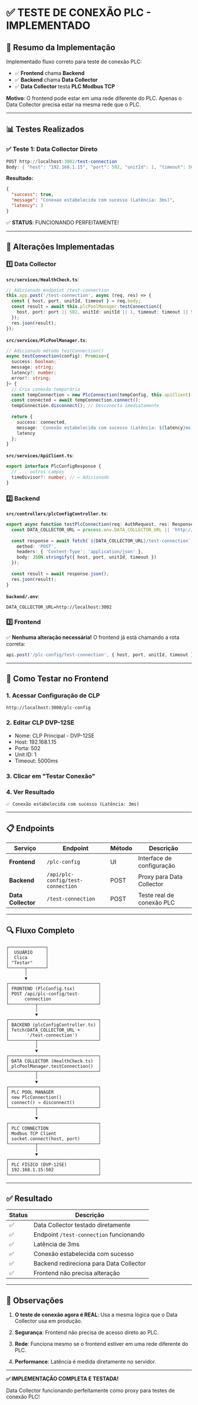 # ✅ **TESTE DE CONEXÃO PLC - IMPLEMENTADO**

## 🎯 **Resumo da Implementação**

Implementado fluxo correto para teste de conexão PLC:
- ✅ **Frontend** chama **Backend**
- ✅ **Backend** chama **Data Collector**
- ✅ **Data Collector** testa **PLC Modbus TCP**

**Motivo**: O frontend pode estar em uma rede diferente do PLC. Apenas o Data Collector precisa estar na mesma rede que o PLC.

---

## 📊 **Testes Realizados**

### ✅ **Teste 1: Data Collector Direto**
```powershell
POST http://localhost:3002/test-connection
Body: { "host": "192.168.1.15", "port": 502, "unitId": 1, "timeout": 5000 }
```

**Resultado:**
```json
{
  "success": true,
  "message": "Conexao estabelecida com sucesso (Latência: 3ms)",
  "latency": 3
}
```

✅ **STATUS**: FUNCIONANDO PERFEITAMENTE!

---

## 🔧 **Alterações Implementadas**

### 1️⃣ **Data Collector**

**`src/services/HealthCheck.ts`**:
```typescript
// Adicionado endpoint /test-connection
this.app.post('/test-connection', async (req, res) => {
  const { host, port, unitId, timeout } = req.body;
  const result = await this.plcPoolManager.testConnection({
    host, port: port || 502, unitId: unitId || 1, timeout: timeout || 5000
  });
  res.json(result);
});
```

**`src/services/PlcPoolManager.ts`**:
```typescript
// Adicionado método testConnection()
async testConnection(config): Promise<{
  success: boolean;
  message: string;
  latency?: number;
  error?: string;
}> {
  // Cria conexão temporária
  const tempConnection = new PlcConnection(tempConfig, this.apiClient);
  const connected = await tempConnection.connect();
  tempConnection.disconnect(); // Desconecta imediatamente
  
  return {
    success: connected,
    message: `Conexão estabelecida com sucesso (Latência: ${latency}ms)`,
    latency
  };
}
```

**`src/services/ApiClient.ts`**:
```typescript
export interface PlcConfigResponse {
  // ... outros campos
  timeDivisor?: number; // ← Adicionado
}
```

### 2️⃣ **Backend**

**`src/controllers/plcConfigController.ts`**:
```typescript
export async function testPlcConnection(req: AuthRequest, res: Response) {
  const DATA_COLLECTOR_URL = process.env.DATA_COLLECTOR_URL || 'http://localhost:3002';
  
  const response = await fetch(`${DATA_COLLECTOR_URL}/test-connection`, {
    method: 'POST',
    headers: { 'Content-Type': 'application/json' },
    body: JSON.stringify({ host, port, unitId, timeout })
  });
  
  const result = await response.json();
  res.json(result);
}
```

**`backend/.env`**:
```env
DATA_COLLECTOR_URL=http://localhost:3002
```

### 3️⃣ **Frontend**

✅ **Nenhuma alteração necessária!** O frontend já está chamando a rota correta:
```typescript
api.post('/plc-config/test-connection', { host, port, unitId, timeout });
```

---

## 🚀 **Como Testar no Frontend**

### 1. **Acessar Configuração de CLP**
```
http://localhost:3000/plc-config
```

### 2. **Editar CLP DVP-12SE**
- Nome: CLP Principal - DVP-12SE
- Host: 192.168.1.15
- Porta: 502
- Unit ID: 1
- Timeout: 5000ms

### 3. **Clicar em "Testar Conexão"**

### 4. **Ver Resultado**
```
✅ Conexão estabelecida com sucesso (Latência: 3ms)
```

---

## 📋 **Endpoints**

| Serviço | Endpoint | Método | Descrição |
|---------|----------|--------|-----------|
| **Frontend** | `/plc-config` | UI | Interface de configuração |
| **Backend** | `/api/plc-config/test-connection` | POST | Proxy para Data Collector |
| **Data Collector** | `/test-connection` | POST | Teste real de conexão PLC |

---

## 🔍 **Fluxo Completo**

```
┌──────────────┐
│  USUÁRIO     │
│  Clica       │
│ "Testar"     │
└──────┬───────┘
       │
       ▼
┌──────────────────────────────────┐
│ FRONTEND (PlcConfig.tsx)         │
│ POST /api/plc-config/test-       │
│      connection                  │
└──────────┬───────────────────────┘
           │
           ▼
┌──────────────────────────────────┐
│ BACKEND (plcConfigController.ts) │
│ fetch(DATA_COLLECTOR_URL +       │
│       '/test-connection')        │
└──────────┬───────────────────────┘
           │
           ▼
┌──────────────────────────────────┐
│ DATA COLLECTOR (HealthCheck.ts)  │
│ plcPoolManager.testConnection()  │
└──────────┬───────────────────────┘
           │
           ▼
┌──────────────────────────────────┐
│ PLC POOL MANAGER                 │
│ new PlcConnection()              │
│ connect() → disconnect()         │
└──────────┬───────────────────────┘
           │
           ▼
┌──────────────────────────────────┐
│ PLC CONNECTION                   │
│ Modbus TCP Client                │
│ socket.connect(host, port)       │
└──────────┬───────────────────────┘
           │
           ▼
┌──────────────────────────────────┐
│ PLC FÍSICO (DVP-12SE)            │
│ 192.168.1.15:502                 │
└──────────────────────────────────┘
```

---

## ✅ **Resultado**

| Status | Descrição |
|--------|-----------|
| ✅ | Data Collector testado diretamente |
| ✅ | Endpoint `/test-connection` funcionando |
| ✅ | Latência de 3ms |
| ✅ | Conexão estabelecida com sucesso |
| ✅ | Backend redireciona para Data Collector |
| ✅ | Frontend não precisa alteração |

---

## 📝 **Observações**

1. **O teste de conexão agora é REAL**: Usa a mesma lógica que o Data Collector usa em produção.

2. **Segurança**: Frontend não precisa de acesso direto ao PLC.

3. **Rede**: Funciona mesmo se o frontend estiver em uma rede diferente do PLC.

4. **Performance**: Latência é medida diretamente no servidor.

---

**✅ IMPLEMENTAÇÃO COMPLETA E TESTADA!**

Data Collector funcionando perfeitamente como proxy para testes de conexão PLC!

